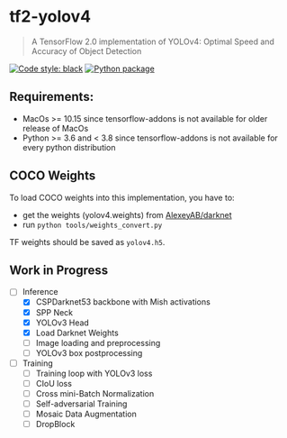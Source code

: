 # tf2-yolov4

> A TensorFlow 2.0 implementation of YOLOv4: Optimal Speed and Accuracy of Object Detection

[![Code style: black](https://img.shields.io/badge/code%20style-black-000000.svg)](https://github.com/python/black)
[![Python package](https://github.com/sicara/tf2-yolov4/workflows/Python%20package/badge.svg?branch=master)](https://github.com/sicara/tf2-yolov4/actions?query=workflow%3A%22Python+package%22)

## Requirements:
- MacOs >= 10.15 since tensorflow-addons is not available for older release of MacOs
- Python >= 3.6 and < 3.8 since tensorflow-addons is not available for every python distribution

## COCO Weights

To load COCO weights into this implementation, you have to:

- get the weights (yolov4.weights) from [AlexeyAB/darknet](https://www.github.com/AlexeyAB/darknet)
- run `python tools/weights_convert.py`

TF weights should be saved as `yolov4.h5`.

## Work in Progress

- [ ] Inference
    - [x] CSPDarknet53 backbone with Mish activations
    - [x] SPP Neck
    - [x] YOLOv3 Head
    - [x] Load Darknet Weights
    - [ ] Image loading and preprocessing
    - [ ] YOLOv3 box postprocessing
- [ ] Training
    - [ ] Training loop with YOLOv3 loss
    - [ ] CIoU loss
    - [ ] Cross mini-Batch Normalization
    - [ ] Self-adversarial Training
    - [ ] Mosaic Data Augmentation
    - [ ] DropBlock
